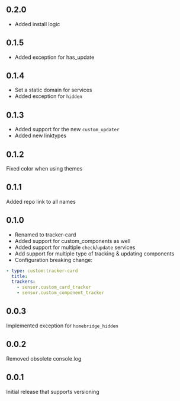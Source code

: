 ## 0.2.0
- Added install logic

## 0.1.5
- Added exception for has_update

## 0.1.4
- Set a static domain for services
- Added exception for `hidden`

## 0.1.3
- Added support for the new `custom_updater`
- Added new linktypes

## 0.1.2
Fixed color when using themes

## 0.1.1
Added repo link to all names

## 0.1.0
- Renamed to tracker-card
- Added support for custom_components as well
- Added support for multiple `check`/`update` services
- Add support for multiple type of tracking & updating components
- Configuration breaking change:

```yaml
- type: custom:tracker-card
  title:
  trackers:
    - sensor.custom_card_tracker
    - sensor.custom_component_tracker
```

## 0.0.3
Implemented exception for `homebridge_hidden`

## 0.0.2
Removed obsolete console.log

## 0.0.1
Initial release that supports versioning
